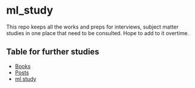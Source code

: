 # ml_study
This repo keeps all the works and preps for interviews, subject matter studies in one place that need to be consulted. Hope to add to it overtime.

## Table for further studies 
* [Books](/ml_study/books/review.md)
* [Posts](/ml_study/posts.md)
* [ml study](/ml_study/README.md)

